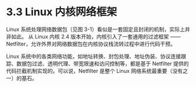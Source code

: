 # 3.3 Linux 内核网络框架

Linux 系统处理网络数据包（见图 3-1）看似是一套固定且封闭的机制，实际上并非如此。
从 Linux 内核 2.4 版本开始，内核引入了一套通用的过滤框架 —— Netfilter，允许外界对网络数据包在内核协议栈流转过程中进行代码干预。

Linux 系统中的各类网络功能，如地址转换、封包处理、地址伪装、协议连接跟踪、数据包过滤、透明代理、带宽限速和访问控制等，都是基于 Netfilter 提供的代码拦截机制实现的。可以说，Netfilter 是整个 Linux 网络系统最重要（没有之一）的基石。